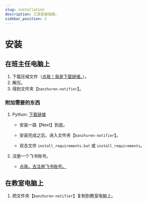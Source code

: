 ```yaml
---
slug: installation
description: 工具安装指南。
sidebar_position: 2
---
```


# 安装

## 在班主任电脑上

1. 下载压缩文件（[点我！我是下载链接。](../../../banzhuren-notifier.zip)）。
2. 解压。
3. 得到文件夹【`banzhuren-notifier`】。

### 附加需要的东西

1. Python: [下载链接](https://www.python.org/ftp/python/3.12.8/python-3.12.8-amd64.exe)

    - 安装一路【Next】到底。

    - 安装完成之后，进入文件夹【`banzhuren-notifier`】。

    - 双击文件 `install_requirements.bat` 或 `install_requirements`。

2. 注册一个飞书账号。

    - [点我，去注册飞书账号。](https://docs.feishu.cn)

## 在教室电脑上

1. 把文件夹【`banzhuren-notifier`】复制到教室电脑上。
